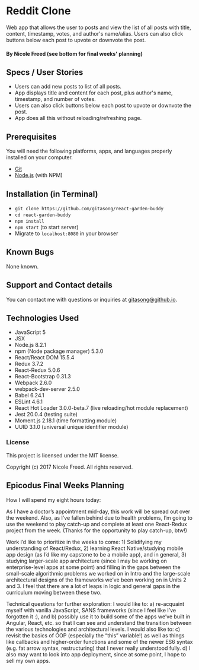 # Reddit Clone

Web app that allows the user to posts and view the list of all posts with title, content, timestamp, votes, and author's name/alias. Users can also click buttons below each post to upvote or downvote the post.

#### By Nicole Freed (see bottom for final weeks' planning)

## Specs / User Stories
* Users can add new posts to list of all posts.
* App displays title and content for each post, plus author's name, timestamp, and number of votes.
* Users can also click buttons below each post to upvote or downvote the post.
* App does all this without reloading/refreshing page.

## Prerequisites

  You will need the following platforms, apps, and languages properly installed on your computer.

  * [Git](https://git-scm.com/)
  * [Node.js](https://nodejs.org/) (with NPM)

## Installation (in Terminal)

  * `git clone https://github.com/gitasong/react-garden-buddy`
  * `cd react-garden-buddy`
  * `npm install`
  * `npm start` (to start server)
  * Migrate to `localhost:8080` in your browser

## Known Bugs

None known.

## Support and Contact details

You can contact me with questions or inquiries at gitasong@github.io.

## Technologies Used

  * JavaScript 5
  * JSX
  * Node.js 8.2.1
  * npm (Node package manager) 5.3.0
  * React/React DOM  15.5.4
  * Redux 3.7.2
  * React-Redux 5.0.6
  * React-Bootstrap 0.31.3
  * Webpack 2.6.0
  * webpack-dev-server 2.5.0
  * Babel 6.24.1
  * ESLint 4.6.1
  * React Hot Loader 3.0.0-beta.7 (live reloading/hot module replacement)
  * Jest 20.0.4 (testing suite)
  * Moment.js 2.18.1 (time formatting module)
  * UUID 3.1.0 (universal unique identifier module)

  ### License

  This project is licensed under the MIT license.

  Copyright (c) 2017 Nicole Freed. All rights reserved.

## Epicodus Final Weeks Planning

How I will spend my eight hours today:

As I have a doctor’s appointment mid-day, this work will be spread out over the weekend. Also, as I’ve fallen behind due to health problems, I’m going to use the weekend to play catch-up and complete at least one React-Redux project from the week. (Thanks for the opportunity to play catch-up, btw!)

Work I’d like to prioritize in the weeks to come: 1) Solidifying my understanding of React/Redux, 2) learning React Native/studying mobile app design (as I’d like my capstone to be a mobile app), and in general, 3) studying larger-scale app architecture (since I may be working on enterprise-level apps at some point) and filling in the gaps between the small-scale algorithmic problems we worked on in Intro and the large-scale architectural designs of the frameworks we’ve been working on in Units 2 and 3. I feel that there are a lot of leaps in logic and general gaps in the curriculum moving between these two.

Technical questions for further exploration: I would like to: a) re-acquaint myself with vanilla JavaScript, SANS frameworks (since I feel like I’ve forgotten it :), and b) possibly use it to build some of the apps we’ve built in Angular, React, etc. so that I can see and understand the transition between the various technologies and architectural levels. I would also like to: c) revisit the basics of OOP (especially the “this” variable!) as well as things like callbacks and higher-order functions and some of the newer ES6 syntax (e.g. fat arrow syntax, restructuring) that I never really understood fully. d) I also may want to look into app deployment, since at some point, I hope to sell my own apps.
